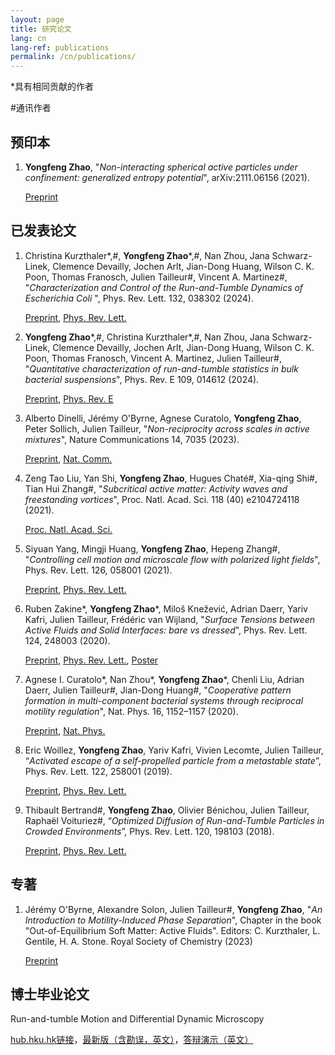 ```yaml
---
layout: page
title: 研究论文
lang: cn
lang-ref: publications
permalink: /cn/publications/
---
```


*具有相同贡献的作者

#通讯作者

<h2>预印本</h2>

<ol>
<li><strong>Yongfeng Zhao</strong>, "<em>Non-interacting spherical active particles under confinement: generalized entropy potential</em>", arXiv:2111.06156 (2021).</li>

<a href="https://arxiv.org/abs/2111.06156">Preprint</a>

</ol>

<h2>已发表论文</h2>
<ol>
<li>Christina Kurzthaler*,#, <strong>Yongfeng Zhao</strong>*,#, Nan Zhou, Jana Schwarz-Linek, Clemence Devailly, Jochen Arlt, Jian-Dong Huang, Wilson C. K. Poon, Thomas Franosch, Julien Tailleur#, Vincent A. Martinez#, "<em>Characterization and Control of the Run-and-Tumble Dynamics of <it> Escherichia Coli </it></em>", Phys. Rev. Lett. 132, 038302 (2024).</li>

<a href="https://arxiv.org/abs/2212.11222">Preprint</a>, <a href="https://journals.aps.org/prl/abstract/10.1103/PhysRevLett.132.038302">Phys. Rev. Lett.</a>

<li><strong>Yongfeng Zhao</strong>*,#, Christina Kurzthaler*,#, Nan Zhou, Jana Schwarz-Linek, Clemence Devailly, Jochen Arlt, Jian-Dong Huang, Wilson C. K. Poon, Thomas Franosch, Vincent A. Martinez, Julien Tailleur#, "<em>Quantitative characterization of run-and-tumble statistics in bulk bacterial suspensions</em>", Phys. Rev. E 109, 014612 (2024).</li>

<a href="https://arxiv.org/abs/2212.10996">Preprint</a>, <a href="https://journals.aps.org/pre/abstract/10.1103/PhysRevE.109.014612">Phys. Rev. E</a>

<li>Alberto Dinelli, Jérémy O'Byrne, Agnese Curatolo, <strong>Yongfeng Zhao</strong>, Peter Sollich, Julien Tailleur, "<em>Non-reciprocity across scales in active mixtures</em>", Nature Communications 14, 7035 (2023).</li>

 <a href="https://arxiv.org/abs/2203.07757">Preprint</a>, <a href="https://www.nature.com/articles/s41467-023-42713-5">Nat. Comm.</a>

<li>Zeng Tao Liu, Yan Shi, <strong>Yongfeng Zhao</strong>, Hugues Chaté#, Xia-qing Shi#, Tian Hui Zhang#, "<em>Subcritical active matter: Activity waves and freestanding vortices</em>", Proc. Natl. Acad. Sci. 118 (40) e2104724118 (2021).  </li>

<a href="https://doi.org/10.1073/pnas.2104724118">Proc. Natl. Acad. Sci.</a>

<li>Siyuan Yang, Mingji Huang, <strong>Yongfeng Zhao</strong>, Hepeng Zhang#, "<em>Controlling cell motion and microscale flow with polarized light fields</em>", Phys. Rev. Lett. 126, 058001 (2021). </li> 

<a href="https://arxiv.org/abs/2102.03543">Preprint</a>, <a href="https://doi.org/10.1103/PhysRevLett.126.058001">Phys. Rev. Lett.</a>

<li>Ruben Zakine*, <strong>Yongfeng Zhao</strong>*, Miloš Knežević, Adrian Daerr, Yariv Kafri, Julien Tailleur, Frédéric van Wijland, "<em>Surface Tensions between Active Fluids and Solid Interfaces: bare vs dressed</em>", Phys. Rev. Lett. 124, 248003 (2020). </li> 

<a href="https://arxiv.org/pdf/1907.07738">Preprint</a>, <a href="https://doi.org/10.1103/PhysRevLett.124.248003">Phys. Rev. Lett.</a>, <a href="{{site.url}}/assets/poster_fluid_solid.pdf">Poster</a>

<li>Agnese I. Curatolo*, Nan Zhou*, <strong>Yongfeng Zhao</strong>*, Chenli Liu, Adrian Daerr, Julien Tailleur#, Jian-Dong Huang#, "<em>Cooperative pattern formation in multi-component bacterial systems through reciprocal motility regulation</em>", Nat. Phys. 16, 1152–1157 (2020). </li> 

<a href="https://www.biorxiv.org/content/10.1101/798827v1.full.pdf">Preprint</a>, <a href="https://doi.org/10.1038/s41567-020-0964-z">Nat. Phys.</a> 

<li>Eric Woillez, <strong>Yongfeng Zhao</strong>, Yariv Kafri, Vivien Lecomte, Julien Tailleur, “<em>Activated escape of a self-propelled particle from a metastable state</em>”, Phys. Rev. Lett. 122, 258001 (2019). </li> 

<a href="https://arxiv.org/pdf/1904.00599">Preprint</a>, <a href="https://journals.aps.org/prl/abstract/10.1103/PhysRevLett.122.258001">Phys. Rev. Lett.</a> 

<li>Thibault Bertrand#, <strong>Yongfeng Zhao</strong>, Olivier Bénichou, Julien Tailleur, Raphaël Voituriez#, “<em>Optimized Diffusion of Run-and-Tumble Particles in Crowded Environments</em>”, Phys. Rev. Lett. 120, 198103 (2018). </li> 

<a href="https://arxiv.org/pdf/1711.05209">Preprint</a>, <a href="https://journals.aps.org/prl/abstract/10.1103/PhysRevLett.120.198103">Phys. Rev. Lett.</a>

</ol>

<h2>专著</h2>

<ol>

<li>Jérémy O'Byrne, Alexandre Solon, Julien Tailleur#, <strong>Yongfeng Zhao</strong>, "<em>An Introduction to Motility-Induced Phase Separation</em>", Chapter in the book "Out-of-Equilibrium Soft Matter: Active Fluids". Editors: C. Kurzthaler, L. Gentile, H. A. Stone. Royal Society of Chemistry (2023)</li>

<a href="https://arxiv.org/abs/2112.03979">Preprint</a>

</ol>

<h2>博士毕业论文</h2>

Run-and-tumble Motion and Differential Dynamic Microscopy

<a href="http://hdl.handle.net/10722/238341">hub.hku.hk链接</a>，<a href="{{site.url}}/assets/Thesis_YongfengZhao.pdf">最新版（含勘误，英文）</a>，<a href="{{site.url}}/assets/Thesis_Beamer_YongfengZhao.pdf">答辩演示（英文）</a>
